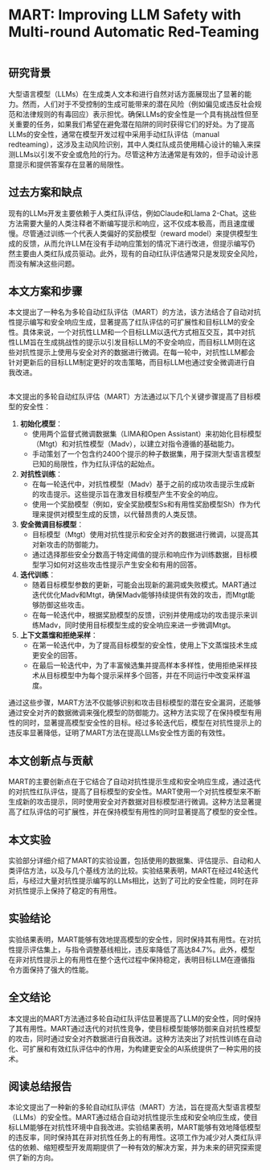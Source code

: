 # MART: Improving LLM Safety with Multi-round Automatic Red-Teaming

<figure><img src="../../.gitbook/assets/image (196).png" alt=""><figcaption></figcaption></figure>

## 研究背景

大型语言模型（LLMs）在生成类人文本和进行自然对话方面展现出了显著的能力。然而，人们对于不受控制的生成可能带来的潜在风险（例如偏见或违反社会规范和法律规则的有毒回应）表示担忧。确保LLMs的安全性是一个具有挑战性但至关重要的任务，如果我们希望在避免潜在陷阱的同时获得它们的好处。为了提高LLMs的安全性，通常在模型开发过程中采用手动红队评估（manual redteaming），这涉及主动风险识别，其中人类红队成员使用精心设计的输入来探测LLMs以引发不安全或危险的行为。尽管这种方法通常是有效的，但手动设计恶意提示和提供答案存在显著的局限性。

## 过去方案和缺点

现有的LLMs开发主要依赖于人类红队评估，例如Claude和Llama 2-Chat。这些方法需要大量的人类注释者不断编写提示和响应，这不仅成本极高，而且速度缓慢。尽管通过训练一个代表人类偏好的奖励模型（reward model）来提供模型生成的反馈，从而允许LLM在没有手动响应策划的情况下进行改进，但提示编写仍然主要由人类红队成员驱动。此外，现有的自动红队评估通常只是发现安全风险，而没有解决这些问题。

## 本文方案和步骤

本文提出了一种名为多轮自动红队评估（MART）的方法，该方法结合了自动对抗性提示编写和安全响应生成，显著提高了红队评估的可扩展性和目标LLM的安全性。具体来说，一个对抗性LLM和一个目标LLM以迭代方式相互交互，其中对抗性LLM旨在生成挑战性的提示以引发目标LLM的不安全响应，而目标LLM则在这些对抗性提示上使用与安全对齐的数据进行微调。在每一轮中，对抗性LLM都会针对更新后的目标LLM制定更好的攻击策略，而目标LLM也通过安全微调进行自我改进。

<figure><img src="../../.gitbook/assets/image (197).png" alt=""><figcaption></figcaption></figure>

本文提出的多轮自动红队评估（MART）方法通过以下几个关键步骤提高了目标模型的安全性：

1. **初始化模型**：
   * 使用两个监督式微调数据集（LIMA和Open Assistant）来初始化目标模型（Mtgt）和对抗性模型（Madv），以建立对指令遵循的基础能力。
   * 手动策划了一个包含约2400个提示的种子数据集，用于探测大型语言模型已知的局限性，作为红队评估的起始点。
2. **对抗性训练**：
   * 在每一轮迭代中，对抗性模型（Madv）基于之前的成功攻击提示生成新的攻击提示。这些提示旨在激发目标模型产生不安全的响应。
   * 使用一个奖励模型（例如，安全奖励模型Ss和有用性奖励模型Sh）作为代理来提供对模型生成的反馈，以代替昂贵的人类反馈。
3. **安全微调目标模型**：
   * 目标模型（Mtgt）使用对抗性提示和安全对齐的数据进行微调，以提高其对新攻击的防御能力。
   * 通过选择那些安全分数高于特定阈值的提示和响应作为训练数据，目标模型学习如何对这些攻击性提示产生安全和有用的回答。
4. **迭代训练**：
   * 随着目标模型参数的更新，可能会出现新的漏洞或失败模式。MART通过迭代优化Madv和Mtgt，确保Madv能够持续提供有效的攻击，而Mtgt能够防御这些攻击。
   * 在每一轮迭代中，根据奖励模型的反馈，识别并使用成功的攻击提示来训练Madv，同时使用目标模型生成的安全响应来进一步微调Mtgt。
5. **上下文蒸馏和拒绝采样**：
   * 在第一轮迭代中，为了提高目标模型的安全性，使用上下文蒸馏技术生成更安全的回答。
   * 在最后一轮迭代中，为了丰富候选集并提高样本多样性，使用拒绝采样技术从目标模型中为每个提示采样多个回答，并在不同运行中改变采样温度。

通过这些步骤，MART方法不仅能够识别和攻击目标模型的潜在安全漏洞，还能够通过安全对齐的数据微调来强化模型的防御能力。这种方法实现了在保持模型有用性的同时，显著提高模型安全性的目标。经过多轮迭代后，模型在对抗性提示上的违反率显著降低，证明了MART方法在提高LLMs安全性方面的有效性。

## 本文创新点与贡献

MART的主要创新点在于它结合了自动对抗性提示生成和安全响应生成，通过迭代的对抗性红队评估，提高了目标模型的安全性。MART使用一个对抗性模型来不断生成新的攻击提示，同时使用安全对齐数据对目标模型进行微调。这种方法显著提高了红队评估的可扩展性，并在保持模型有用性的同时显著提高了模型的安全性。

## 本文实验

实验部分详细介绍了MART的实验设置，包括使用的数据集、评估提示、自动和人类评估方法，以及与几个基线方法的比较。实验结果表明，MART在经过4轮迭代后，与经过大量对抗性提示编写的LLMs相比，达到了可比的安全性能，同时在非对抗性提示上保持了稳定的有用性。

## 实验结论

实验结果表明，MART能够有效地提高模型的安全性，同时保持其有用性。在对抗性提示评估集上，与指令调整基线相比，违反率降低了高达84.7%。此外，模型在非对抗性提示上的有用性在整个迭代过程中保持稳定，表明目标LLM在遵循指令方面保持了强大的性能。

## 全文结论

本文提出的MART方法通过多轮自动红队评估显著提高了LLM的安全性，同时保持了其有用性。MART通过迭代的对抗性竞争，使目标模型能够防御来自对抗性模型的攻击，同时通过安全对齐数据进行自我改进。这种方法突出了对抗性训练在自动化、可扩展和有效红队评估中的作用，为构建更安全的AI系统提供了一种实用的技术。

## 阅读总结报告

本论文提出了一种新的多轮自动红队评估（MART）方法，旨在提高大型语言模型（LLMs）的安全性。MART通过结合自动对抗性提示生成和安全响应生成，使目标LLM能够在对抗性环境中自我改进。实验结果表明，MART能够有效地降低模型的违反率，同时保持其在非对抗性任务上的有用性。这项工作为减少对人类红队评估的依赖、缩短模型开发周期提供了一种有效的解决方案，并为未来的研究探索提供了新的方向。
